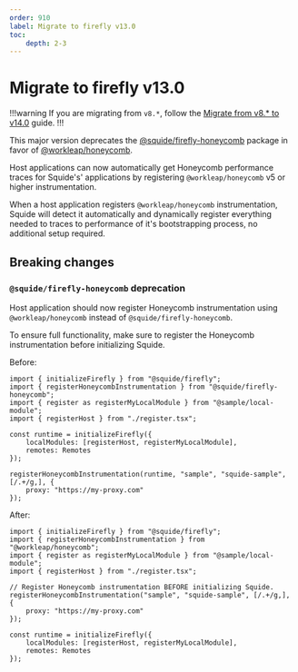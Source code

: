 ```yaml
---
order: 910
label: Migrate to firefly v13.0
toc:
    depth: 2-3
---
```


# Migrate to firefly v13.0

!!!warning
If you are migrating from `v8.*`, follow the [Migrate from v8.* to v14.0](./migrate-from-v8-to-v14.0.md) guide.
!!!

This major version deprecates the [@squide/firefly-honeycomb](https://www.npmjs.com/package/@squide/firefly-honeycomb) package in favor of [@workleap/honeycomb](https://www.npmjs.com/package/@workleap/honeycomb).

Host applications can now automatically get Honeycomb performance traces for Squide's' applications by registering `@workleap/honeycomb` v5 or higher instrumentation.

When a host application registers `@workleap/honeycomb` instrumentation, Squide will detect it automatically and dynamically register everything needed to traces to performance of it's bootstrapping process, no additional setup required.

## Breaking changes

### `@squide/firefly-honeycomb` deprecation

Host application should now register Honeycomb instrumentation using `@workleap/honeycomb` instead of `@squide/firefly-honeycomb`.

To ensure full functionality, make sure to register the Honeycomb instrumentation before initializing Squide.

Before:

```tsx !#2,11-13 bootstrap.tsx
import { initializeFirefly } from "@squide/firefly";
import { registerHoneycombInstrumentation } from "@squide/firefly-honeycomb";
import { register as registerMyLocalModule } from "@sample/local-module";
import { registerHost } from "./register.tsx";

const runtime = initializeFirefly({
    localModules: [registerHost, registerMyLocalModule],
    remotes: Remotes
});

registerHoneycombInstrumentation(runtime, "sample", "squide-sample", [/.+/g,], {
    proxy: "https://my-proxy.com"
});
```

After:

```tsx !#2,7-9 bootstrap.tsx
import { initializeFirefly } from "@squide/firefly";
import { registerHoneycombInstrumentation } from "@workleap/honeycomb";
import { register as registerMyLocalModule } from "@sample/local-module";
import { registerHost } from "./register.tsx";

// Register Honeycomb instrumentation BEFORE initializing Squide.
registerHoneycombInstrumentation("sample", "squide-sample", [/.+/g,], {
    proxy: "https://my-proxy.com"
});

const runtime = initializeFirefly({
    localModules: [registerHost, registerMyLocalModule],
    remotes: Remotes
});
```

